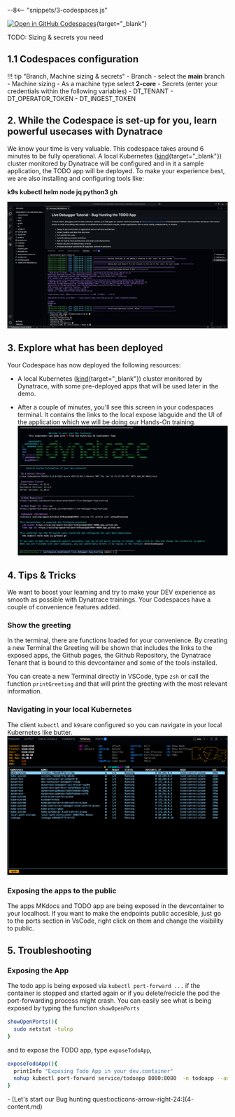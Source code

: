 --8<-- "snippets/3-codespaces.js"

[![Open in GitHub Codespaces](https://github.com/codespaces/badge.svg)](https://codespaces.new/dynatrace-wwse/enablement-live-debugger-bug-hunting){target="_blank"}

TODO: Sizing & secrets you need
## 1.1 Codespaces configuration
!!! tip "Branch, Machine sizing & secrets"
    - Branch
        - select the **main** branch
    - Machine sizing
        - As a machine type select **2-core**
    - Secrets (enter your credentials within the following variables)
        - DT_TENANT
        - DT_OPERATOR_TOKEN
        - DT_INGEST_TOKEN


## 2. While the Codespace is set-up for you, learn powerful usecases with Dynatrace
We know your time is very valuable. This codespace takes around 6 minutes to be fully operational. A local Kubernetes ([kind](https://kind.sigs.k8s.io/){target="_blank"}) cluster monitored by Dynatrace will be configured and in it a sample application, the TODO app will be deployed. To make your experience best, we are also installing and configuring tools like:

**k9s kubectl helm node jq python3 gh**

![Codespaces installing](img/codespaces_installing.png)

## 3. Explore what has been deployed

Your Codespace has now deployed the following resources:

- A local Kubernetes ([kind](https://kind.sigs.k8s.io/){target="_blank"}) cluster monitored by Dynatrace, with some pre-deployed apps
  that will be used later in the demo.

- After a couple of minutes, you'll see this screen in your codespaces terminal. It contains the links to the local expose labguide and the UI of the application which we will be doing our Hands-On training.
![Codespaces finish](img/codespaces_finish.png)


## 4. Tips & Tricks

We want to boost your learning and try to make your DEV experience as smooth as possible with Dynatrace trainings. Your Codespaces have a couple of convenience features added. 

### Show the greeting
In the terminal, there are functions loaded for your convenience. By creating a new Terminal the Greeting will be shown that includes the links to the exposed apps, the Github  pages, the Github Repository, the Dynatrace Tenant that is bound to this devcontainer and some of the tools installed.

You can create a new Terminal directly in VSCode, type `zsh` or call the function `printGreeting` and that will print the greeting with the most relevant information.

### Navigating in your local Kubernetes
The client `kubectl` and `k9s`are configured so you can navigate in your local Kubernetes like butter. 
![k9s](img/k9s.png)

### Exposing the apps to the public
The apps MKdocs and TODO app are being exposed in the devcontainer to your localhost. If you want to make the endpoints public accesible, just go to the ports section in VsCode, right click on them and change the visibility to public.


## 5. Troubleshooting


### Exposing the App
The todo app is being exposed via `kubectl port-forward ...` if the container is stopped and started again or if you delete/recicle the pod the port-forwarding process might crash. You can easily see what is being exposed by typing the function `showOpenPorts` 

```bash
showOpenPorts(){
  sudo netstat -tulnp
}
```

and to expose the TODO app, type `exposeTodoApp`, 

```bash
exposeTodoApp(){
  printInfo "Exposing Todo App in your dev.container"
  nohup kubectl port-forward service/todoapp 8080:8080  -n todoapp --address="0.0.0.0" > /tmp/kubectl-port-forward.log 2>&1 &
}
```
<div class="grid cards" markdown>
- [Let's start our Bug hunting quest:octicons-arrow-right-24:](4-content.md)
</div>
